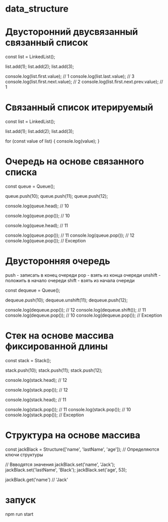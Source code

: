 # data_structure

# Двусторонний двусвязанный связанный список
 const list = LinkedList();

 list.add(1);
 list.add(2);
 list.add(3);

 console.log(list.first.value);           // 1
 console.log(list.last.value);            // 3
 console.log(list.first.next.value);      // 2
 console.log(list.first.next.prev.value); // 1

# Связанный список итерируемый

 const list = LinkedList();

 list.add(1);
 list.add(2);
 list.add(3);

 for (const value of list) {
   console.log(value);
 }

# Очередь на основе связанного списка
 const queue = Queue();

 queue.push(10);
 queue.push(11);
 queue.push(12);

 console.log(queue.head);  // 10

 console.log(queue.pop()); // 10

 console.log(queue.head);  // 11

 console.log(queue.pop()); // 11
 console.log(queue.pop()); // 12
 console.log(queue.pop()); // Exception

# Двусторонняя очередь
push - записать в конец очереди
pop - взять из конца очереди
unshift - положить в начало очереди
shift - взять из начала очереди

 const dequeue = Queue();

 dequeue.push(10);
 dequeue.unshift(11);
 dequeue.push(12);

 console.log(dequeue.pop());   // 12
 console.log(dequeue.shift()); // 11
 console.log(dequeue.pop());   // 10
 console.log(dequeue.pop());   // Exception

# Стек на основе массива фиксированной длины
 const stack = Stack();

 stack.push(10);
 stack.push(11);
 stack.push(12);

 console.log(stack.head);  // 12

 console.log(stack.pop()); // 12

 console.log(stack.head);  // 11

 console.log(stack.pop()); // 11
 console.log(stack.pop()); // 10
 console.log(stack.pop()); // Exception

# Структура на основе массива
 const jackBlack = Structure(['name', 'lastName', 'age']); // Определяются ключи структуры

 // Ввводятся значения
 jackBlack.set('name', 'Jack');
 jackBlack.set('lastName', 'Black');
 jackBlack.set('age', 53);

 jackBlack.get('name') // 'Jack'

# запуск

 npm run start
